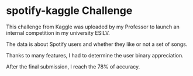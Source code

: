 # spotify-kaggle Challenge

This challenge from Kaggle was uploaded by my Professor to launch an internal competition in my university ESILV.

The data is about Spotify users and whether they like or not a set of songs.

Thanks to many features, I had to determine the user binary appreciation.

After the final submission, I reach the 78% of accuracy.

